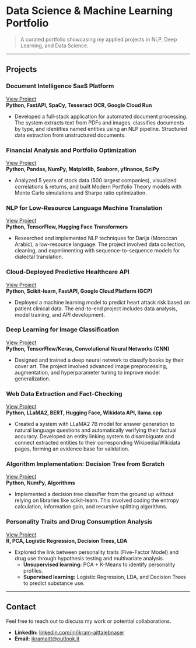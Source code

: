 # Data Science & Machine Learning Portfolio

> A curated portfolio showcasing my applied projects in NLP, Deep Learning, and Data Science.

---

## Projects

### **Document Intelligence SaaS Platform**  
[View Project](https://github.com/ikramnaser/mySaaS)  
**Python, FastAPI, SpaCy, Tesseract OCR, Google Cloud Run**  
- Developed a full-stack application for automated document processing. The system extracts text from PDFs and images, classifies documents by type, and identifies named entities using an NLP pipeline. Structured data extraction from unstructured documents.

### **Financial Analysis and Portfolio Optimization**  
[View Project](https://github.com/ikramnaser/Data-Science/tree/main/investment-portfolio-optimization)  
**Python, Pandas, NumPy, Matplotlib, Seaborn, yfinance, SciPy**  
- Analyzed 5 years of stock data (500 largest companies), visualized correlations & returns, and built Modern Portfolio Theory models with Monte Carlo simulations and Sharpe ratio optimization.

### **NLP for Low-Resource Language Machine Translation**  
[View Project](https://github.com/ikramnaser/NLP-darija)  
**Python, TensorFlow, Hugging Face Transformers**  
- Researched and implemented NLP techniques for Darija (Moroccan Arabic), a low-resource language. The project involved data collection, cleaning, and experimenting with sequence-to-sequence models for dialectal translation.

### **Cloud-Deployed Predictive Healthcare API**  
[View Project](https://github.com/ikramnaser/Deploy-ML-Models-on-Google-Cloud-Platform)  
**Python, Scikit-learn, FastAPI, Google Cloud Platform (GCP)**  
- Deployed a machine learning model to predict heart attack risk based on patient clinical data. The end-to-end project includes data analysis, model training, and API development.

### **Deep Learning for Image Classification**  
[View Project](https://github.com/ikramnaser/Data-Science/tree/main/deep%20learning)  
**Python, TensorFlow/Keras, Convolutional Neural Networks (CNN)**  
- Designed and trained a deep neural network to classify books by their cover art. The project involved advanced image preprocessing, augmentation, and hyperparameter tuning to improve model generalization.

### **Web Data Extraction and Fact-Checking**  
[View Project](https://github.com/ikramnaser/web-data-processing)  
**Python, LLaMA2, BERT, Hugging Face, Wikidata API, llama.cpp**  
- Created a system with LLaMA2 7B model for answer generation to natural language questions and automatically verifying their factual accuracy. Developed an entity linking system to disambiguate and connect extracted entities to their corresponding Wikipedia/Wikidata pages, forming an evidence base for validation.

### **Algorithm Implementation: Decision Tree from Scratch**  
[View Project](https://github.com/ikramnaser/Data-Science/tree/main/machine%20learning)  
**Python, NumPy, Algorithms**  
- Implemented a decision tree classifier from the ground up without relying on libraries like scikit-learn. This involved coding the entropy calculation, information gain, and recursive splitting algorithms.

### **Personality Traits and Drug Consumption Analysis**  
[View Project](https://github.com/ikramnaser/Data-Science/tree/main/statistical-modeling)  
**R, PCA, Logistic Regression, Decision Trees, LDA**  
- Explored the link between personality traits (Five-Factor Model) and drug use through hypothesis testing and multivariate analysis.  
  - **Unsupervised learning:** PCA + K-Means to identify personality profiles.  
  - **Supervised learning:** Logistic Regression, LDA, and Decision Trees to predict substance use.

---

## Contact

Feel free to reach out to discuss my work or potential collaborations.

- **LinkedIn:** [linkedin.com/in/ikram-aittalebnaser](https://www.linkedin.com/in/ikram-aittalebnaser)  
- **Email:** ikramaitt@outlook.it
